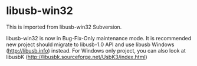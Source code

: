 # libusb-win32
This is imported from libusb-win32 Subversion.

libusb-win32 is now in Bug-Fix-Only maintenance mode. It is recommended new project should migrate to libusb-1.0 API and use libusb Windows (http://libusb.info) instead. For Windows only project, you can also look at libusbK  (http://libusbk.sourceforge.net/UsbK3/index.html)
